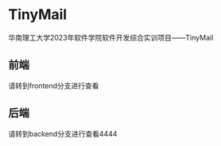 # TinyMail

华南理工大学2023年软件学院软件开发综合实训项目——TinyMail

## 前端

请转到frontend分支进行查看

## 后端

请转到backend分支进行查看4444
